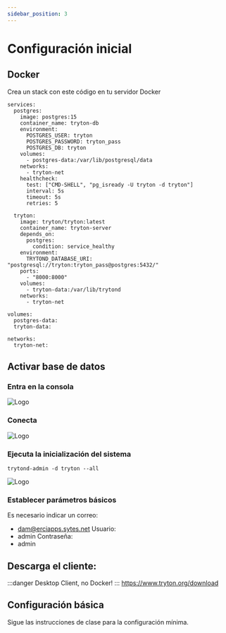 ```yaml
---
sidebar_position: 3
---
```


# Configuración inicial

## Docker

Crea un stack con este código en tu servidor Docker

```
services:
  postgres:
    image: postgres:15
    container_name: tryton-db
    environment:
      POSTGRES_USER: tryton
      POSTGRES_PASSWORD: tryton_pass
      POSTGRES_DB: tryton
    volumes:
      - postgres-data:/var/lib/postgresql/data
    networks:
      - tryton-net
    healthcheck:
      test: ["CMD-SHELL", "pg_isready -U tryton -d tryton"]
      interval: 5s
      timeout: 5s
      retries: 5

  tryton:
    image: tryton/tryton:latest
    container_name: tryton-server
    depends_on:
      postgres:
        condition: service_healthy
    environment:
      TRYTOND_DATABASE_URI: "postgresql://tryton:tryton_pass@postgres:5432/"
    ports:
      - "8000:8000"
    volumes:
      - tryton-data:/var/lib/trytond
    networks:
      - tryton-net

volumes:
  postgres-data:
  tryton-data:

networks:
  tryton-net:

```
## Activar base de datos
### Entra en la consola
![Logo](/img/consola1.png)
### Conecta
![Logo](/img/consola2.png)
### Ejecuta la inicialización del sistema
```
trytond-admin -d tryton --all
```
![Logo](/img/consola3.png)

### Establecer parámetros básicos
Es necesario indicar un correo:
* dam@erciapps.sytes.net
Usuario:
* admin
Contraseña:
* admin
  
## Descarga el cliente:
:::danger
Desktop Client, no Docker!
:::
https://www.tryton.org/download


## Configuración básica
Sigue las instrucciones de clase para la configuración mínima.
